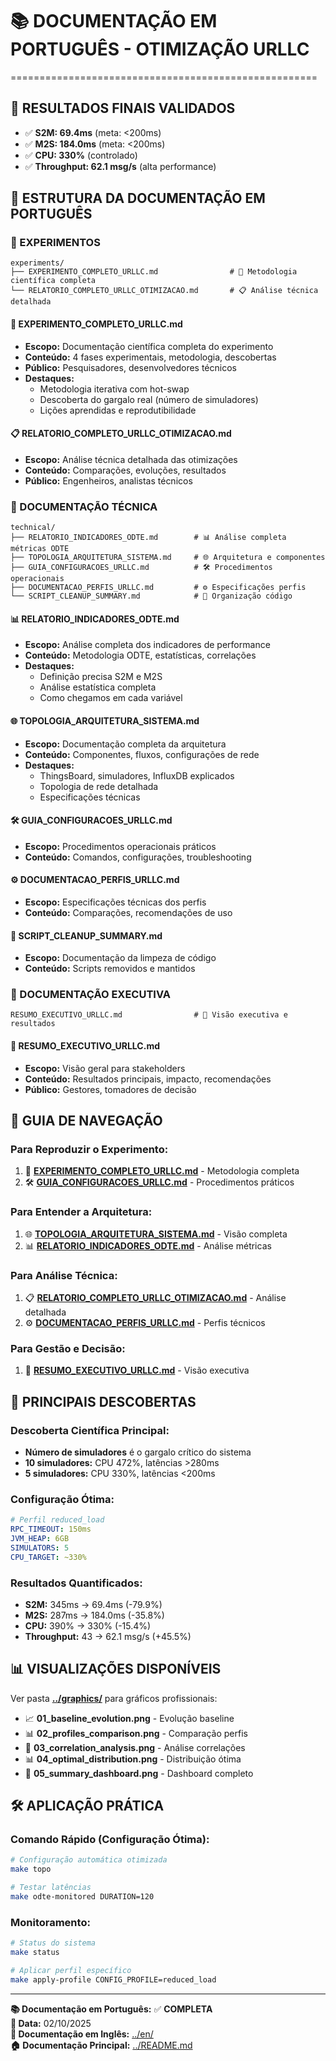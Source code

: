 # 📚 DOCUMENTAÇÃO EM PORTUGUÊS - OTIMIZAÇÃO URLLC
=====================================================

## 🎯 RESULTADOS FINAIS VALIDADOS
- ✅ **S2M: 69.4ms** (meta: <200ms) 
- ✅ **M2S: 184.0ms** (meta: <200ms)
- ✅ **CPU: 330%** (controlado)
- ✅ **Throughput: 62.1 msg/s** (alta performance)

## 📁 ESTRUTURA DA DOCUMENTAÇÃO EM PORTUGUÊS

### **🧪 EXPERIMENTOS**
```
experiments/
├── EXPERIMENTO_COMPLETO_URLLC.md                # 📖 Metodologia científica completa
└── RELATORIO_COMPLETO_URLLC_OTIMIZACAO.md       # 📋 Análise técnica detalhada
```

#### **📖 EXPERIMENTO_COMPLETO_URLLC.md**
- **Escopo:** Documentação científica completa do experimento
- **Conteúdo:** 4 fases experimentais, metodologia, descobertas
- **Público:** Pesquisadores, desenvolvedores técnicos
- **Destaques:**
  - Metodologia iterativa com hot-swap
  - Descoberta do gargalo real (número de simuladores)
  - Lições aprendidas e reprodutibilidade

#### **📋 RELATORIO_COMPLETO_URLLC_OTIMIZACAO.md**
- **Escopo:** Análise técnica detalhada das otimizações
- **Conteúdo:** Comparações, evoluções, resultados
- **Público:** Engenheiros, analistas técnicos

### **🔧 DOCUMENTAÇÃO TÉCNICA**
```
technical/
├── RELATORIO_INDICADORES_ODTE.md        # 📊 Análise completa métricas ODTE
├── TOPOLOGIA_ARQUITETURA_SISTEMA.md     # 🌐 Arquitetura e componentes
├── GUIA_CONFIGURACOES_URLLC.md          # 🛠️ Procedimentos operacionais
├── DOCUMENTACAO_PERFIS_URLLC.md         # ⚙️ Especificações perfis
└── SCRIPT_CLEANUP_SUMMARY.md            # 🧹 Organização código
```

#### **📊 RELATORIO_INDICADORES_ODTE.md**
- **Escopo:** Análise completa dos indicadores de performance
- **Conteúdo:** Metodologia ODTE, estatísticas, correlações
- **Destaques:**
  - Definição precisa S2M e M2S
  - Análise estatística completa
  - Como chegamos em cada variável

#### **🌐 TOPOLOGIA_ARQUITETURA_SISTEMA.md**
- **Escopo:** Documentação completa da arquitetura
- **Conteúdo:** Componentes, fluxos, configurações de rede
- **Destaques:**
  - ThingsBoard, simuladores, InfluxDB explicados
  - Topologia de rede detalhada
  - Especificações técnicas

#### **🛠️ GUIA_CONFIGURACOES_URLLC.md**
- **Escopo:** Procedimentos operacionais práticos
- **Conteúdo:** Comandos, configurações, troubleshooting

#### **⚙️ DOCUMENTACAO_PERFIS_URLLC.md**
- **Escopo:** Especificações técnicas dos perfis
- **Conteúdo:** Comparações, recomendações de uso

#### **🧹 SCRIPT_CLEANUP_SUMMARY.md**
- **Escopo:** Documentação da limpeza de código
- **Conteúdo:** Scripts removidos e mantidos

### **📄 DOCUMENTAÇÃO EXECUTIVA**
```
RESUMO_EXECUTIVO_URLLC.md                # 🎯 Visão executiva e resultados
```

#### **🎯 RESUMO_EXECUTIVO_URLLC.md**
- **Escopo:** Visão geral para stakeholders
- **Conteúdo:** Resultados principais, impacto, recomendações
- **Público:** Gestores, tomadores de decisão

## 🚀 GUIA DE NAVEGAÇÃO

### **Para Reproduzir o Experimento:**
1. 📖 **[EXPERIMENTO_COMPLETO_URLLC.md](experiments/EXPERIMENTO_COMPLETO_URLLC.md)** - Metodologia completa
2. 🛠️ **[GUIA_CONFIGURACOES_URLLC.md](technical/GUIA_CONFIGURACOES_URLLC.md)** - Procedimentos práticos

### **Para Entender a Arquitetura:**
1. 🌐 **[TOPOLOGIA_ARQUITETURA_SISTEMA.md](technical/TOPOLOGIA_ARQUITETURA_SISTEMA.md)** - Visão completa
2. 📊 **[RELATORIO_INDICADORES_ODTE.md](technical/RELATORIO_INDICADORES_ODTE.md)** - Análise métricas

### **Para Análise Técnica:**
1. 📋 **[RELATORIO_COMPLETO_URLLC_OTIMIZACAO.md](experiments/RELATORIO_COMPLETO_URLLC_OTIMIZACAO.md)** - Análise detalhada
2. ⚙️ **[DOCUMENTACAO_PERFIS_URLLC.md](technical/DOCUMENTACAO_PERFIS_URLLC.md)** - Perfis técnicos

### **Para Gestão e Decisão:**
1. 🎯 **[RESUMO_EXECUTIVO_URLLC.md](RESUMO_EXECUTIVO_URLLC.md)** - Visão executiva

## 🎯 PRINCIPAIS DESCOBERTAS

### **Descoberta Científica Principal:**
- **Número de simuladores** é o gargalo crítico do sistema
- **10 simuladores:** CPU 472%, latências >280ms
- **5 simuladores:** CPU 330%, latências <200ms

### **Configuração Ótima:**
```yaml
# Perfil reduced_load
RPC_TIMEOUT: 150ms
JVM_HEAP: 6GB
SIMULATORS: 5
CPU_TARGET: ~330%
```

### **Resultados Quantificados:**
- **S2M:** 345ms → 69.4ms (-79.9%)
- **M2S:** 287ms → 184.0ms (-35.8%)
- **CPU:** 390% → 330% (-15.4%)
- **Throughput:** 43 → 62.1 msg/s (+45.5%)

## 📊 VISUALIZAÇÕES DISPONÍVEIS

Ver pasta **[../graphics/](../graphics/)** para gráficos profissionais:
- 📈 **01_baseline_evolution.png** - Evolução baseline
- 📊 **02_profiles_comparison.png** - Comparação perfis
- 🔗 **03_correlation_analysis.png** - Análise correlações
- 📊 **04_optimal_distribution.png** - Distribuição ótima
- 🎯 **05_summary_dashboard.png** - Dashboard completo

## 🛠️ APLICAÇÃO PRÁTICA

### **Comando Rápido (Configuração Ótima):**
```bash
# Configuração automática otimizada
make topo

# Testar latências
make odte-monitored DURATION=120
```

### **Monitoramento:**
```bash
# Status do sistema
make status

# Aplicar perfil específico
make apply-profile CONFIG_PROFILE=reduced_load
```

---

**📚 Documentação em Português:** ✅ **COMPLETA**  
**📅 Data:** 02/10/2025  
**🔗 Documentação em Inglês:** [../en/](../en/)  
**🏠 Documentação Principal:** [../README.md](../README.md)